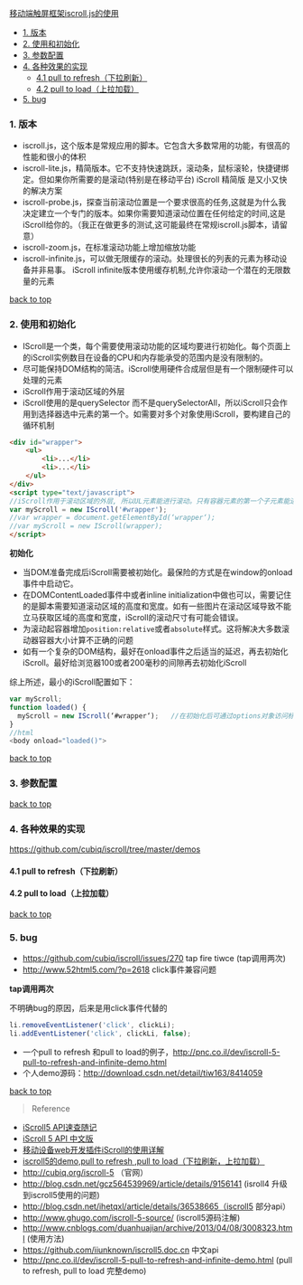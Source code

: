 [移动端触屏框架iscroll.js的使用](#top)

- [1. 版本](#版本)
- [2. 使用和初始化](#使用)
- [3. 参数配置](#参数配置)
- [4. 各种效果的实现](#各种效果的实现)
  - [4.1 pull to refresh（下拉刷新）](#下拉刷新)
  - [4.2 pull to load（上拉加载）](#上拉加载)
- [5. bug](#bug)

<h3 id="Events事件">1. 版本</h3>

- iscroll.js，这个版本是常规应用的脚本。它包含大多数常用的功能，有很高的性能和很小的体积
- iscroll-lite.js，精简版本。它不支持快速跳跃，滚动条，鼠标滚轮，快捷键绑定。但如果你所需要的是滚动(特别是在移动平台) iScroll 精简版 是又小又快的解决方案
- iscroll-probe.js，探查当前滚动位置是一个要求很高的任务,这就是为什么我决定建立一个专门的版本。如果你需要知道滚动位置在任何给定的时间,这是iScroll给你的。（我正在做更多的测试,这可能最终在常规iscroll.js脚本，请留意）
- iscroll-zoom.js，在标准滚动功能上增加缩放功能
- iscroll-infinite.js，可以做无限缓存的滚动。处理很长的列表的元素为移动设备并非易事。 iScroll infinite版本使用缓存机制,允许你滚动一个潜在的无限数量的元素

[back to top](#top)

<h3 id="使用">2. 使用和初始化</h3>

- IScroll是一个类，每个需要使用滚动功能的区域均要进行初始化。每个页面上的iScroll实例数目在设备的CPU和内存能承受的范围内是没有限制的。
- 尽可能保持DOM结构的简洁。iScroll使用硬件合成层但是有一个限制硬件可以处理的元素
- iScroll作用于滚动区域的外层
- iScroll使用的是querySelector 而不是querySelectorAll，所以iScroll只会作用到选择器选中元素的第一个。如需要对多个对象使用iScroll，要构建自己的循环机制

```html
<div id="wrapper">  
    <ul>
        <li>...</li>
        <li>...</li>
    </ul>
</div>
<script type="text/javascript">
//iScroll作用于滚动区域的外层, 所以UL元素能进行滚动。只有容器元素的第一个子元素能进行滚动，其他子元素完全被忽略
var myScroll = new IScroll('#wrapper');
//var wrapper = document.getElementById(‘wrapper‘);
//var myScroll = new IScroll(wrapper);
</script>
```

**初始化**

- 当DOM准备完成后iScroll需要被初始化。最保险的方式是在window的onload事件中启动它。
- 在DOMContentLoaded事件中或者inline initialization中做也可以，需要记住的是脚本需要知道滚动区域的高度和宽度。如有一些图片在滚动区域导致不能立马获取区域的高度和宽度，iScroll的滚动尺寸有可能会错误。
- 为滚动起容器增加`position:relative`或者`absolute`样式。这将解决大多数滚动器容器大小计算不正确的问题
- 如有一个复杂的DOM结构，最好在onload事件之后适当的延迟，再去初始化iScroll。最好给浏览器100或者200毫秒的间隙再去初始化iScroll

综上所述，最小的iScroll配置如下：

```javascript
var myScroll;
function loaded() {
  myScroll = new IScroll(‘#wrapper‘);   //在初始化后可通过options对象访问标准化值。例如console.dir(myScroll.options);
}
//html
<body onload="loaded()">
```

[back to top](#top)

<h3 id="参数配置">3. 参数配置</h3>

[back to top](#top)

<h3 id="各种效果的实现">4. 各种效果的实现</h3>

https://github.com/cubiq/iscroll/tree/master/demos

<h4 id="下拉刷新">4.1 pull to refresh（下拉刷新）</h4>

<h4 id="下拉加载">4.2 pull to load（上拉加载）</h4>


[back to top](#top)

<h3 id="bug">5. bug</h3>

- https://github.com/cubiq/iscroll/issues/270   tap fire tiwce (tap调用两次)
- http://www.52html5.com/?p=2618  click事件兼容问题

**tap调用两次**

不明确bug的原因，后来是用click事件代替的

```javascript
li.removeEventListener('click', clickLi);  
li.addEventListener('click', clickLi, false);  
```

- 一个pull to refresh 和pull to load的例子，http://pnc.co.il/dev/iscroll-5-pull-to-refresh-and-infinite-demo.html
- 个人demo源码：http://download.csdn.net/detail/tiw163/8414059

[back to top](#top)

> Reference

- [iScroll5 API速查随记](http://www.mamicode.com/info-detail-331827.html)
- [iScroll 5 API 中文版](https://iiunknown.gitbooks.io/iscroll-5-api-cn/content/)
- [移动设备web开发插件iScroll的使用详解](http://blog.nnnv.cn/index.php/archives/65)
- [iscroll5的demo,pull to refresh ,pull to load（下拉刷新，上拉加载）](http://blog.csdn.net/tiw163/article/details/43341759)
- http://cubiq.org/iscroll-5 （官网）
- http://blog.csdn.net/gcz564539969/article/details/9156141 (isroll4 升级到iscroll5使用的问题)
- http://blog.csdn.net/ihetqxl/article/details/36538665（iscroll5 部分api）
- http://www.ghugo.com/iscroll-5-source/ (iscroll5源码注解)
- http://www.cnblogs.com/duanhuajian/archive/2013/04/08/3008323.html  (使用方法)
- https://github.com/iiunknown/iscroll5.doc.cn  中文api
- http://pnc.co.il/dev/iscroll-5-pull-to-refresh-and-infinite-demo.html  (pull to refresh, pull to load 完整demo)
